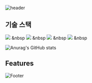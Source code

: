 ![header](https://capsule-render.vercel.app/api?type=waving&color=auto&height=200&section=header&text=jsm8109jsm&fontSize=100)

## 기술 스택

<img src="https://img.shields.io/badge/C-A8B9CC?style=flat-square&logo=C&logoColor=white"/> &nbsp
<img src="https://img.shields.io/badge/HTML5-E34F26?style=flat-square&logo=HTML5&logoColor=white"/> &nbsp
<img src="https://img.shields.io/badge/CSS3-1572B6?style=flat-square&logo=CSS3&logoColor=white"/> &nbsp
<img src="https://img.shields.io/badge/JavaScript-F7DF1E?style=flat-square&logo=JavaScript&logoColor=white"/> &nbsp

![Anurag's GitHub stats](https://github-readme-stats.vercel.app/api?username=jsm8109jsm&theme=nightowl&show_icons=true)

## Features


![Footer](https://capsule-render.vercel.app/api?type=waving&color=auto&height=200&section=footer)
